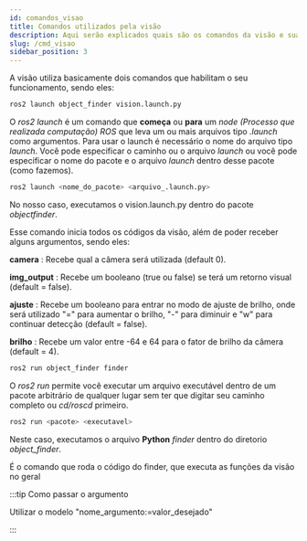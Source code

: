 ```yaml
---
id: comandos_visao
title: Comandos utilizados pela visão
description: Aqui serão explicados quais são os comandos da visão e suas funções
slug: /cmd_visao
sidebar_position: 3
---
```


A visão utiliza basicamente dois comandos que habilitam o seu funcionamento, sendo eles:


```py
ros2 launch object_finder vision.launch.py
```
O _ros2 launch_ é um comando que __começa__ ou __para__ um _node (Processo que realizada computação) ROS_ que leva um ou mais arquivos tipo _.launch_ como argumentos. Para usar o launch é necessário o nome do arquivo tipo _launch_. Você pode especificar o caminho ou o arquivo _launch_ ou você pode especificar o nome do pacote e o arquivo _launch_ dentro desse pacote (como fazemos).

```py
ros2 launch <nome_do_pacote> <arquivo_.launch.py>
```

No nosso caso, executamos o vision.launch.py dentro do pacote _objectfinder_.

Esse comando inicia todos os códigos da visão, além de poder receber alguns argumentos, sendo eles:

**camera** : Recebe qual a câmera será utilizada (default 0).

**img_output** : Recebe um booleano (true ou false) se terá um retorno visual (default = false).

**ajuste** : Recebe um booleano para entrar no modo de ajuste de brilho, onde será utilizado "=" para aumentar o brilho, "-" para diminuir e "w" para continuar detecção (default = false).

**brilho** : Recebe um valor entre -64 e 64 para o fator de brilho da câmera (default = 4).

```py
ros2 run object_finder finder
```

O _ros2 run_ permite você executar um arquivo executável dentro de um pacote arbitrário de qualquer lugar sem ter que digitar seu caminho completo ou _cd/roscd_ primeiro.

```py
ros2 run <pacote> <executavel>
```
Neste caso, executamos o arquivo __Python__ *finder* dentro do diretorio *object_finder*.

É o comando que roda o código do finder, que executa as funções da visão no geral

:::tip Como passar o argumento

Utilizar o modelo "nome_argumento:=valor_desejado"

:::
